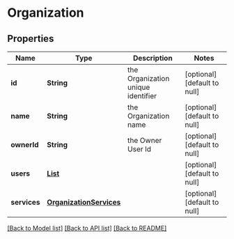 # Organization
## Properties

Name | Type | Description | Notes
------------ | ------------- | ------------- | -------------
**id** | **String** | the Organization unique identifier | [optional] [default to null]
**name** | **String** | the Organization name | [optional] [default to null]
**ownerId** | **String** | the Owner User Id | [optional] [default to null]
**users** | [**List**](OrganizationUser.md) |  | [optional] [default to null]
**services** | [**OrganizationServices**](OrganizationServices.md) |  | [optional] [default to null]

[[Back to Model list]](../README.md#documentation-for-models) [[Back to API list]](../README.md#documentation-for-api-endpoints) [[Back to README]](../README.md)

